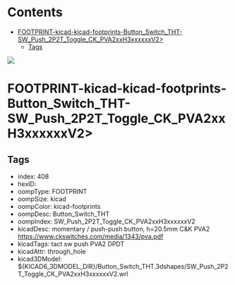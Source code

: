 



Contents
========

* [FOOTPRINT-kicad-kicad-footprints-Button_Switch_THT-SW_Push_2P2T_Toggle_CK_PVA2xxH3xxxxxxV2>](#footprint-kicad-kicad-footprints-button_switch_tht-sw_push_2p2t_toggle_ck_pva2xxh3xxxxxxv2)
	* [Tags](#tags)
  
![][im]
# FOOTPRINT-kicad-kicad-footprints-Button_Switch_THT-SW_Push_2P2T_Toggle_CK_PVA2xxH3xxxxxxV2>

## Tags

- index: 408
- hexID: 
- oompType: FOOTPRINT
- oompSize: kicad
- oompColor: kicad-footprints
- oompDesc: Button_Switch_THT
- oompIndex: SW_Push_2P2T_Toggle_CK_PVA2xxH3xxxxxxV2
- kicadDesc: momentary / push-push button, h=20.5mm C&K PVA2 https://www.ckswitches.com/media/1343/pva.pdf
- kicadTags: tact sw push PVA2 DPDT
- kicadAttr: through_hole
- kicad3DModel: ${KICAD6_3DMODEL_DIR}/Button_Switch_THT.3dshapes/SW_Push_2P2T_Toggle_CK_PVA2xxH3xxxxxxV2.wrl



[im]: image.png

